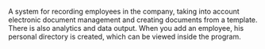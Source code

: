A system for recording employees in the company, taking into account electronic document management and creating documents from a template.
There is also analytics and data output. When you add an employee, his personal directory is created, which can be viewed inside the program.

